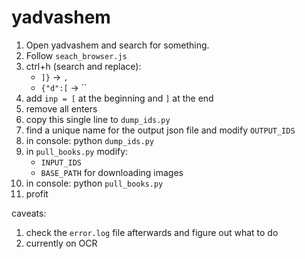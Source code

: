 # yadvashem
1. Open yadvashem and search for something.
1. Follow `seach_browser.js`
1. ctrl+h (search and replace):
   * `]}` -> `,`
   * `{"d":[` -> ``
1. add `inp = [` at the beginning and `]` at the end
1. remove all enters
1. copy this single line to `dump_ids.py`
1. find a unique name for the output json file and modify `OUTPUT_IDS`
1. in console: python `dump_ids.py`
1. in `pull_books.py` modify:
   * `INPUT_IDS`
   * `BASE_PATH` for downloading images
1. in console: python `pull_books.py`
1. profit

caveats:
1. check the `error.log` file afterwards and figure out what to do
1. currently on OCR
